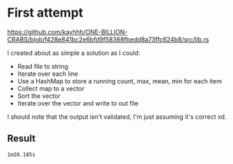 # First attempt

https://github.com/kayhhh/ONE-BILLION-CRABS/blob/f428e841bc2e6bfd9f58368fbedd8a73ffc624b8/src/lib.rs

I created about as simple a solution as I could:

- Read file to string
- Iterate over each line
- Use a HashMap to store a running count, max, mean, min for each item
- Collect map to a vector
- Sort the vector
- Iterate over the vector and write to out file

I should note that the output isn't validated, I'm just assuming it's correct xd.

## Result

```
1m28.185s
```
